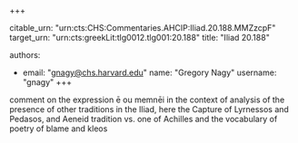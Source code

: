 +++


citable_urn: "urn:cts:CHS:Commentaries.AHCIP:Iliad.20.188.MMZzcpF"
target_urn: "urn:cts:greekLit:tlg0012.tlg001:20.188"
title: "Iliad 20.188"

authors:
- email: "gnagy@chs.harvard.edu"
  name: "Gregory Nagy"
  username: "gnagy"
+++

<p>comment on the expression ē ou memnēi in the context of analysis of the presence of other traditions in the Iliad, here the Capture of Lyrnessos and Pedasos, and Aeneid tradition vs. one of Achilles and the vocabulary of poetry of blame and kleos</p>